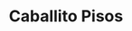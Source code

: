 ---
title: "Caballito Pisos"
url: /ciudad-autonoma-de-buenos-aires/caballito-pisos/
shop: Fußböden
---